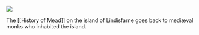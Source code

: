 ![](https://ws-eu.amazon-adsystem.com/widgets/q?_encoding=UTF8&ASIN=B007K9EDFM&Format=_SL250_&ID=AsinImage&MarketPlace=GB&ServiceVersion=20070822&WS=1&tag=traditionalmead-21)

The [[History of Mead]] on the island of Lindisfarne goes back to mediæval monks who inhabited the island.
